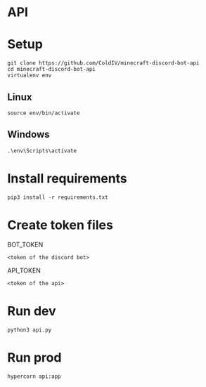 # API

# Setup
    git clone https://github.com/ColdIV/minecraft-discord-bot-api
    cd minecraft-discord-bot-api
    virtualenv env
## Linux
    source env/bin/activate
## Windows
    .\env\Scripts\activate
# Install requirements    
    pip3 install -r requirements.txt
# Create token files
BOT_TOKEN

    <token of the discord bot>
API_TOKEN

    <token of the api>
# Run dev
    python3 api.py
# Run prod
    hypercorn api:app
